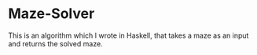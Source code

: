 # Maze-Solver
This is an algorithm which I wrote in Haskell, that takes a maze as an input and returns the solved maze.
